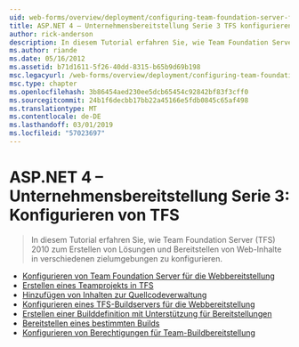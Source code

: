 ```yaml
---
uid: web-forms/overview/deployment/configuring-team-foundation-server-for-web-deployment/index
title: ASP.NET 4 – Unternehmensbereitstellung Serie 3 TFS konfigurieren | Microsoft-Dokumentation
author: rick-anderson
description: In diesem Tutorial erfahren Sie, wie Team Foundation Server (TFS) 2010 zum Erstellen von Lösungen und Bereitstellen von Web-Inhalte in verschiedenen zielumgebungen zu konfigurieren.
ms.author: riande
ms.date: 05/16/2012
ms.assetid: b71d1611-5f26-40dd-8315-b65b9d69b198
msc.legacyurl: /web-forms/overview/deployment/configuring-team-foundation-server-for-web-deployment
msc.type: chapter
ms.openlocfilehash: 3b86454aed230ee5dcb65454c92842bf83f3cff0
ms.sourcegitcommit: 24b1f6decbb17bb22a45166e5fdb0845c65af498
ms.translationtype: MT
ms.contentlocale: de-DE
ms.lasthandoff: 03/01/2019
ms.locfileid: "57023697"
---
```

<a name="aspnet-4---enterprise-deployment-series-3-configuring-tfs"></a>ASP.NET 4 – Unternehmensbereitstellung Serie 3: Konfigurieren von TFS
====================
> In diesem Tutorial erfahren Sie, wie Team Foundation Server (TFS) 2010 zum Erstellen von Lösungen und Bereitstellen von Web-Inhalte in verschiedenen zielumgebungen zu konfigurieren.


- [Konfigurieren von Team Foundation Server für die Webbereitstellung](configuring-team-foundation-server-for-web-deployment.md)
- [Erstellen eines Teamprojekts in TFS](creating-a-team-project-in-tfs.md)
- [Hinzufügen von Inhalten zur Quellcodeverwaltung](adding-content-to-source-control.md)
- [Konfigurieren eines TFS-Buildservers für die Webbereitstellung](configuring-a-tfs-build-server-for-web-deployment.md)
- [Erstellen einer Builddefinition mit Unterstützung für Bereitstellungen](creating-a-build-definition-that-supports-deployment.md)
- [Bereitstellen eines bestimmten Builds](deploying-a-specific-build.md)
- [Konfigurieren von Berechtigungen für Team-Buildbereitstellung](configuring-permissions-for-team-build-deployment.md)

